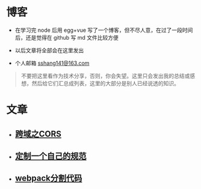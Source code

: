 # 博客

- 在学习完 node 后用 egg+vue 写了一个博客，但不尽人意，在过了一段时间后，还是觉得在 github 写 md 文件比较方便

- 以后文章将全部会在这里发出

- 个人邮箱 sshang141@163.com


> 不要把这里看作为技术分享，否则，你会失望。这里只会发出我的总结或感想，然后给它们汇总成列表，这里的大部分是别人已经说透的知识。



# 文章
- ## [跨域之CORS](./articles/will/跨域之CORS.md)
- ## [定制一个自己的规范](./articles/will/规范.md)
- ## [webpack分割代码](./articles/will/webpack打包分割代码.md)